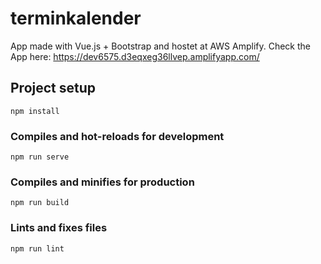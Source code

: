 # terminkalender
App made with Vue.js + Bootstrap and hostet at AWS Amplify.
Check the App here: https://dev6575.d3eqxeg36llvep.amplifyapp.com/


## Project setup
```
npm install
```

### Compiles and hot-reloads for development
```
npm run serve
```

### Compiles and minifies for production
```
npm run build
```

### Lints and fixes files
```
npm run lint
```


